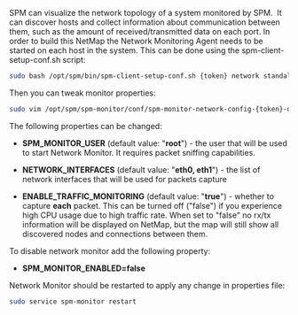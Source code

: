 SPM can visualize the network topology of a system monitored by SPM.  It
can discover hosts and collect information about communication between
them, such as the amount of received/transmitted data on each port. In
order to build this NetMap the Network Monitoring Agent needs to be
started on each host in the system. This can be done using the
spm-client-setup-conf.sh
script:

``` bash
sudo bash /opt/spm/bin/spm-client-setup-conf.sh {token} network standalone network
```

Then you can tweak monitor
properties:

``` bash
sudo vim /opt/spm/spm-monitor/conf/spm-monitor-network-config-{token}-default.properties
```

The following properties can be changed:

  - **SPM\_MONITOR\_USER** (default value: "**root**") - the user that
    will be used to start Network Monitor. It requires packet sniffing
    capabilities.

  - **NETWORK\_INTERFACES** (default value: "**eth0, eth1**") - the
    list of network interfaces that will be used for packets capture

  - **ENABLE\_TRAFFIC\_MONITORING** (default value: "**true**") -
    whether to capture **each** packet. This can be turned off ("false")
    if you experience high CPU usage due to high traffic rate. When set
    to "false" no rx/tx information will be displayed on NetMap, but the
    map will still show all discovered nodes and connections between
    them.

To disable network monitor add the following property:

  - **SPM\_MONITOR\_ENABLED=false**

  

Network Monitor should be restarted to apply any change in properties
file:

  

``` bash
sudo service spm-monitor restart
```

  


